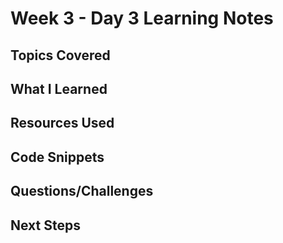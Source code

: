 # Week 3 - Day 3 Learning Notes

## Topics Covered

## What I Learned

## Resources Used

## Code Snippets

## Questions/Challenges

## Next Steps
